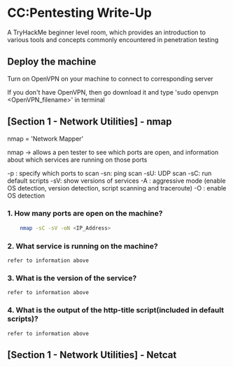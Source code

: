 # CC:Pentesting Write-Up

A TryHackMe beginner level room, which provides an introduction to various tools and concepts commonly encountered in penetration testing

## Deploy the machine
Turn on OpenVPN on your machine to connect to corresponding server

If you don't have OpenVPN, then go download it and type 'sudo openvpn <OpenVPN_filename>' in terminal

## [Section 1 - Network Utilities] - nmap

nmap = 'Network Mapper'

nmap -> allows a pen tester to see which ports are open, and information about which services are running on those ports

-p : specify which ports to scan
-sn: ping scan
-sU: UDP scan
-sC: run default scripts
-sV: show versions of services
-A : aggressive mode (enable OS detection, version detection, script scanning and traceroute)
-O : enable OS detection

### 1. How many ports are open on the machine?
```bash
	nmap -sC -sV -oN <IP_Address>
```

### 2. What service is running on the machine?
	refer to information above

### 3. What is the version of the service?
	refer to information above

### 4. What is the output of the http-title script(included in default scripts)?
	refer to information above

## [Section 1 - Network Utilities] - Netcat
